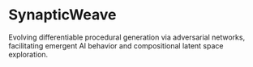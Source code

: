 # SynapticWeave
Evolving differentiable procedural generation via adversarial networks, facilitating emergent AI behavior and compositional latent space exploration.
